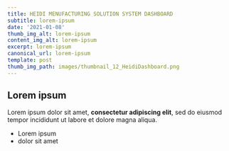 ```yaml
---
title: HEIDI MENUFACTURING SOLUTION SYSTEM DASHBOARD
subtitle: lorem-ipsum
date: '2021-01-08'
thumb_img_alt: lorem-ipsum
content_img_alt: lorem-ipsum
excerpt: lorem-ipsum
canonical_url: lorem-ipsum
template: post
thumb_img_path: images/thumbnail_12_HeidiDashboard.png
---
```

## Lorem ipsum

Lorem ipsum dolor sit amet, **consectetur adipiscing elit**, sed do eiusmod tempor incididunt ut labore et dolore magna aliqua.

- Lorem ipsum
- dolor sit amet